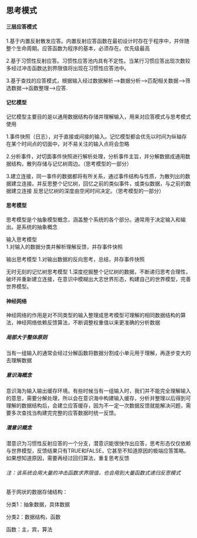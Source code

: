 
## 思考模式

#### 三层应答模式
1.基于内置反射散发应答。内置反射应答函数在最初设计时存在于程序中，并伴随整个生命周期。应答函数为程序的基本，必须存在。优先级最高

2.基于习惯性反射应答。习惯性应答池内具有不定性。当某行习惯应答出现次数较多经过冲击函数达到界限值将出现在习惯性应答池中。

3.基于查找的应答模式，根据输入经过数据解析-->数据分析-->匹配相关数据-->筛选数据-->函数整理-->应答.

#### 记忆模型
记忆模型主要目的是以通用数据结构存储并理解输入，用来对应答模式与思考模式使用

1.事件快照（日志），对于直接或间接的输入。记忆模型都会优先以时间为纵轴存在某个时间点的切面中，对不易关注的输入点将会忽略

2.分析事件，对切面事件快照进行解析处理，分析事件主旨，并分解数据成通用数据结构，散列存储与记忆树周边。（思考模型的一部分）

3.建立连接，同一事件的数据都将有所关系，通过事件结构与性质，为散列出的数据建立连接。并反思整个记忆树，回忆之前的类似事件，或类似数据，与之前的数据建立连接
	反思记忆树的深度由空闲时间决定。（思考模型的一部分）
#### 思考模型
思考模型是个抽象模型概念，涵盖整个系统的各个部分。通常用于决定输入和输出。是系统的抽象概念


输入思考模型             
	1.对输入的数据分类并解析理解反馈，并存事件快照


输出思考模型
	1.对输出数据的反向思考，总结，并存事件快照


无时无刻的记忆树思考模型
	1.深度挖掘整个记忆树的数据，不断递归思考合理性，破坏并重新建立连接，在意识中模糊出大志世界形态，构建自己的世界模型，完善世界模型。

#### 神经网络
神经网络的作用是对不同类型的输入整理成思考模型可理解的相同数据结构的算法，神经网络依赖反馈算法，不断调整权重值以来更准确的分析数据

##### 局部大于整体原则
当有一组输入的通常会经过分解函数将数据分割成小单元用于理解，再逐步变大的去理解数据

##### 意识海概念
意识海为输入输出缓存环境。有些时候当有一组输入时，我们并不能完全理解输入的意思，需要分解处理，所以会在意识海中构建输入缓存，分析并整理以后得到可理解的数据结构后，会建立应答缓存，因为不一定一次数据反馈就能解决问题，需要多次查找当构建完完整的应答数据时统一反馈。 

##### 潜意识概念
潜意识为习惯性反射应答的一个分支，潜意识能很快作出应答，思考形态仅仅依赖与世界模型，反馈结果只有TRUE和FALSE，它甚至不知道原因的极端应答策略。如果想知道原因，需要再经过回归算法，重复思考反馈

###### 注：该系统会用大量的冲击函数求界限值，也会用到大量函数式递归反思模式

基于网状的数据存储结构：

分类1：抽象数据，具体数据

分类2：数据结构，函数

函数：主，宾，算法


